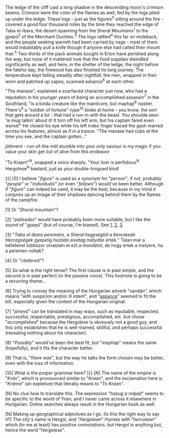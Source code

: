 The ledge of the cliff cast a long shadow in the descending moon's crimson beams. Crimson were the color of the flames as well, fed by the logs piled up under the ledge. These logs - just as the figures<sup>0</sup> sitting around the fire - covered a good four thousand miles by the time they reached the edge of Taba el-Ibara, the desert spanning from the Sheral Mountains<sup>1</sup> to the gyepű<sup>2</sup> of the Merchant Duchies.<sup>3</sup> The logs rattled<sup>4</sup> this far on muleback, and the people seeking warmth had been carried by nags - most of them would indubitably pull a knife though if anyone else had called their mount that.<sup>5</sup>  Two-thirds of the pack animals bought in Erion have perished along the way, but none of it mattered now that the food supplies dwindled significantly as well, and here, in the shelter of the ledge, the night before the fateful day, the firewood has also finished its long journey. The temperature kept falling steadily after nightfall; the men, wrapped in their worn and patched up capes, scanned askance<sup>6</sup> at each other.

"The manase", explained a scarfaced character just now, who had a reputation in his younger years of being an accomplished assassin<sup>7</sup> in the Southland, "is a kinda creature like the manticore, but mayhap<sup>8</sup> nastier. There's<sup>9</sup> a "soldier of fortune"-type<sup>10</sup> bloke at home - you know, the sort that gets around a lot - that had a run-in with the beast. You shoulda seen 'is mug talkin' about it! It torn off his left arm, but his captain fared even worse!" He closed his eye while his left index finger traced the gash marred across his features, almost as if in a trance. "The manase had cubs at the time you see, and the captain gotten..."

jöttment - run-of-the-mill
stumble into
your only saviour is my magic
if you value your skin
get out of alive from this endeavor


"To Kraan!"<sup>N</sup>, snapped a voice sharply. "Your liver is perfidious<sup>N</sup> Hergolese<sup>N</sup> bastard, just as your double-tongued kind!

{{{
[0] I believe "_figure_" is used as a synonym for "_person_"; if not, probably "_people_" or "_individuals_" (or even "_fellows_") would've been better. Although if "_figure_" can indeed be used, it may be the best, because in my mind it conjures up an image of their shadows dancing behind them by the flames of the campfire.

[1] Or "_Sheral mountain_"?

[2] "_palisades_" would have probably been more suitable, but I like the sound of "_gyepű_" (but of course, I'm biased). See [1](https://www.metal-archives.com/bands/Gyep%C5%B1/3540433954), [2](https://books.google.com/books?id=SgokDwAAQBAJ&pg=PT527&lpg=PT527&dq=indago+frontier&source=bl&ots=9J-aL1wcUA&sig=ACfU3U048cNwIbWmx09v2spF0nIxPNHVVQ&hl=en&sa=X&ved=2ahUKEwijx8WW7I7nAhU4HzQIHQ5MAuoQ6AEwAHoECAcQAQ#v=onepage&q=indago&f=false), [3](https://hu.wikipedia.org/wiki/Gyep%C5%B1).

[3] "_Taba el-Ibara peremére, a Sheral hegységtöl a Kereskedö Hercegségek gyepéiig húzódó sivatag mélyébe értek._" Talan mar a kelletenel tobbszor olvastam el ezt a mondatot, de hogy ertek a melyere, ha a peremen voltak?

[4] Or "_clattered_"?

[5] So what is the right tense? The first clause is in past simple, and the second is in past perfect (in the passive voice). This footnote is going to be a recurring theme...

[6] Trying to convey the meaning of the Hungarian adverb "sandán", which means "with suspicion and/or ill intent", and "[askance](https://www.google.com/search?sxsrf=ACYBGNRCZncAt-wxG7w8PXJ1KnJb_5IWRQ%3A1579463340975&ei=rLIkXoOQO9jP0PEPiI-Z0Ao&q=sideways+meaning&oq=sideways+meaning&gs_l=psy-ab.3..0i20i263i70i249j0l9.1651.2384..2531...0.2..0.87.620.8....2..0....1..gws-wiz.......0i71j0i67j0i131j0i20i263.GWH3po6O6po&ved=0ahUKEwiDlv-6t5DnAhXYJzQIHYhHBqoQ4dUDCAs&uact=5#dobs=askance)" seemed to fit the bill, especially given the context of the Hungarian original.

[7] "_jónevű_" can be translated in may ways, such as reputable, respected, successful, respectable, prestigious, accomplished, etc. but chose "_accomplished_" because the Hergolese is obviously not a good guy, and this only establishes that he is well-trained, skillful, and perhaps successful (revealing nothing about his character).

[8] "_Possibly_" would've been the best fit, but "_mayhap_" means the same (hopefully), and it fits the character better.

[9] That is, "_there was_", but the way he talks the form chosen may be better, even with the loss of information.

[10] What is the proper grammar here?
}}}
[N] The name of the empire is "_Krán_", which is pronounced similar to "_Kraan_", and the exclamation here is "_Kránra_" (an expletive) that literally means to "_To Kraan_".

[N] No clue how to translate this. The expression "_hazug a májad_" seems to be specific to the world of Ynev, and I never came across it elsewhere in Hungarian. Online searches always result in the Hungarian book as well.

[N] Making up geographical adjectives as I go. (Is this the right way to say it?) The city's name is Hergol, and "_Hergolean_" rhymes with "_herculean_" which (to me at least) has positive connotations. but Hergol is anything but, hence the word "_Hergolese_".
